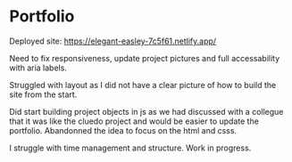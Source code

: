 # Portfolio

Deployed site: https://elegant-easley-7c5f61.netlify.app/

Need to fix responsiveness, update project pictures and full accessability with aria labels.

Struggled with layout as I did not have a clear picture of how to build the site from the start.

Did start building project objects in js as we had discussed with a collegue that it was like the cluedo project and would be easier to update the portfolio.
Abandonned the idea to focus on the html and csss.

I struggle with time management and structure.
Work in progress.
